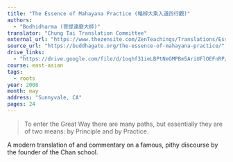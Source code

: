 ```yaml
---
title: "The Essence of Mahayana Practice (略辨大乘入道四行觀)"
authors:
  - "Bodhidharma (菩提達磨大師)"
translator: "Chung Tai Translation Committee"
external_url: "https://www.thezensite.com/ZenTeachings/Translations/Essence-of-Mahayana-Practice.pdf"
source_url: "https://buddhagate.org/the-essence-of-mahayana-practice/"
drive_links:
  - "https://drive.google.com/file/d/1oqhf31ieLBPtNeGMPBm5AriUFlOEFnRP/view?usp=drivesdk"
course: east-asian
tags:
  - roots
year: 2008
month: may
address: "Sunnyvale, CA"
pages: 24
---
```


> To enter the Great Way there are many paths, but essentially they are of two means: by Principle and by Practice.

A modern translation of and commentary on a famous, pithy discourse by the founder of the Chan school.
